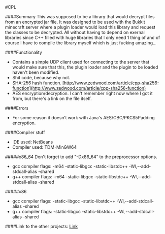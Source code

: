 #CPL

####Summary
This was supposed to be a library that would decrypt files from an encrypted jar file. It was designed to be used with
the Bukkit minecraft server where a plugin loader would load this library and request the classes to be decrypted. All 
without having to depend on exernal libraries since C++ filled with huge libraries that I only need 1 thing of and of
course I have to compile the library myself which is just fucking amazing...

####Functionality
- Contains a simple UDP client used for connecting to the server that would make sure that this, the plugin loader and 
the plugin to be loaded haven't been modified.
- Shit code, because why not.
- SHA-256 hash function. [http://www.zedwood.com/article/cpp-sha256-function](http://www.zedwood.com/article/cpp-sha256-function)
- AES encryption/decryption. I can't remember right now where I got it from, but there's a link on the file itself.

####Errors
- For some reason it doesn't work with Java's AES/CBC/PKCS5Padding encryption.

####Compiler stuff
- IDE used: NetBeans
- Compiler used: TDM-MinGW64

#####x86_64
Don't forget to add "-Dx86_64" to the preprocessor options.

- gcc compiler flags: -m64 -static-libgcc -static-libstdc++ -Wl,--add-stdcall-alias -shared
- g++ compiler flags: -m64 -static-libgcc -static-libstdc++ -Wl,--add-stdcall-alias -shared

#####x86
- gcc compiler flags: -static-libgcc -static-libstdc++ -Wl,--add-stdcall-alias -shared
- g++ compiler flags: -static-libgcc -static-libstdc++ -Wl,--add-stdcall-alias -shared

####Link to the other projects:
[Link](https://github.com/gkovalechyn/CPL2)